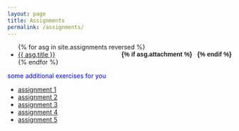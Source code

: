 ```yaml
---
layout: page
title: Assignments
permalink: /assignments/
---
```


<ul id="archive">
{% for asg in site.assignments reversed %}
      <li class="archiveposturl" style="background: transparent">
        <span><a href="{{ asg.url | prepend: site.baseurl}}">{{ asg.title }}</a></span>
<strong style="font-size:100%; font-family: 'Titillium Web', sans-serif; float:right">
<a title="Download problems (pdf)" href="{{ asg.pdf | prepend: site.baseurl }}"><i class="fas fa-file-pdf"></i></a> 
{% if asg.attachment %}
&nbsp; <a title="Download attachments (zip)" href="{{ asg.attachment | prepend: site.baseurl }}"><i class="fas fa-file-archive"></i></a>
{% endif %}
</strong> 
      </li>
{% endfor %}
</ul>

<p><font color="blue">some additional exercises for you</font></p>

* [assignment 1 ](/static_files/materials/ass/asst1.pdf)
* [assignment 2 ](/static_files/materials/ass/asst2.pdf)
* [assignment 3 ](/static_files/materials/ass/asst3.pdf)
* [assignment 4 ](/static_files/materials/ass/asst4.pdf)
* [assignment 5 ](/static_files/materials/ass/asst5.pdf)